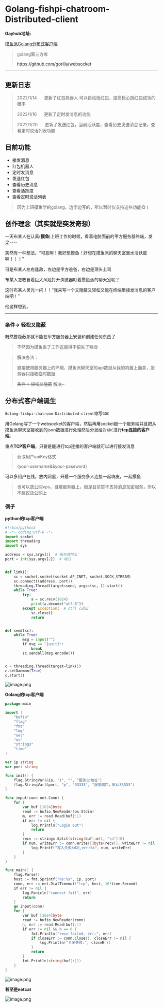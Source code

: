 # Golang-fishpi-chatroom-Distributed-client

**Gayhub地址:**

[摸鱼派Golang分布式客户端](https://github.com/New-arkssac/Golang-fishpi-chatroom-Distributed-client)
>golang第三方库
>
>https://github.com/gorilla/websocket

---
## 更新日志
>2022/1/14 &nbsp;&nbsp;&nbsp;&nbsp; 更新了红包机器人 可以自动抢红包，提高抢心跳红包成功的概率
> 
>2022/1/16  &nbsp;&nbsp;&nbsp;&nbsp; 更新了定时发消息的功能
> 
>2022/1/20 &nbsp;&nbsp;&nbsp;&nbsp; 更新了发送红包，当前活跃度，查看历史发送消息记录，查看定时说话列表功能



## 目前功能

* 接发消息
* 红包机器人
* 定时发消息
* 发送红包
* 查看历史消息
* 查看活跃度
* 查看定时说话列表

> 因为上班摸鱼学的golang，边学边写的，所以暂时仅支持这些功能😋 )


## 创作理念（其实就是突发奇想）

一天布某人在认真(**摸鱼**)上班工作的时候，看着电脑面前的甲方服务器终端，发呆----

突然有一种想法，“可恶啊！我好想摸鱼！好想在摸鱼派的聊天室里水活跃度啊！！！”

可是布某人左右逢敌，左边是甲方爸爸，右边是顶头上司

布某人怎敢冒着巨大风险打开浏览器盯着摸鱼派的聊天室呢？

这时布某人灵光一闪！！“我来写一个又隐蔽又轻松又能在终端里接发消息的客户端吧！”

他这样想到。

---

### 条件-> 轻松又隐蔽

既然要隐蔽那就不能在甲方服务器上安装和创建任何东西了

> 不然因为摸鱼丢了工作这就得不偿失了嘛😋

> 解决办法：
>
> 直接使用服务器上的环境，摸鱼派聊天室的api数据从我的机器上面拿，服务器只接收临时数据
>
> ~~条件-> 轻松又隐蔽~~  解决~

## 分布式客户端诞生

`Golang-fishpi-chatroom-Distributed-client`缩写`GDC`

用Golang写了一个websocket的客户端，然后再用socket起一个服务端并且把从摸鱼派聊天室接收到的json数据进行处理然后分发给对`GDC`进行**tcp连接的客户端**。

重点**TCP客户端**，只要是能进行tcp连接的客户端就可以进行接发消息

> 获取用户apiKey格式
>
> {your-username&&your-password}

可以多用户在线，放内网里，开启一个服务多人连接一起嗨皮，一起摸鱼

> 也可以放公网vps，自建服务器上，但是目前暂不支持消息加密服务，所以不建议放公网上


### 例子

**python的tcp客户端**

```python
#!/bin/python3
# -*- coding:utf-8 -*-
import socket
import threading
import sys

address = sys.argv[1]  # 服务端地址
port = int(sys.argv[2])  # 端口


def link():
    sc = socket.socket(socket.AF_INET, socket.SOCK_STREAM)
    sc.connect((address, port))
    threading.Thread(target=send, args=(sc, )).start()
    while True:
        try:
            a = sc.recv(1024)
            print(a.decode("utf-8"))
        except Exception:  # ctrl c退出
            sc.close()
            return


def send(sc):
    while True:
        msg = input("")
        if msg == "{quit}":
            break
        sc.sendall(msg.encode())


c = threading.Thread(target=link())
c.setDaemon(True)
c.start()
```

![image.png](https://pwl.stackoverflow.wiki/2022/01/image-1e7fe38f.png)

**Golang的tcp客户端**

```go
package main

import (
	"bufio"
	"flag"
	"fmt"
	"log"
	"net"
	"os"
	"strings"
	"time"
)

var ip string
var port string

func init() {
	flag.StringVar(&ip, "i", "", "服务ip地址")
	flag.StringVar(&port, "p", "33333", "服务端口，默认33333")
}

func input(conn net.Conn) {
	for {
		var buf [1024]byte
		read := bufio.NewReader(os.Stdin)
		m, err := read.Read(buf[:])
		if err != nil {
			log.Println("Login out")
			return
		}
		recv := strings.Split(string(buf[:m]), "\n")[0]
		if num, writeErr := conn.Write([]byte(recv)); writeErr != nil {
			log.Printf("写入失败%d次,err:%s", num, writeErr)
		}
	}
}

func main() {
	flag.Parse()
	host := fmt.Sprintf("%s:%s", ip, port)
	conn, err := net.DialTimeout("tcp", host, 10*time.Second)
	if err != nil {
		log.Panicln("connect fail", err)
		return
	}
	go input(conn)
	for {
		var buf [1024]byte
		read := bufio.NewReader(conn)
		n, err := read.Read(buf[:])
		if err != nil && n == 0 {
			fmt.Println("recv failed, err:", err)
			if closeErr := conn.Close(); closeErr != nil {
				log.Println("关闭失败:", closeErr)
			}
			return
		}
		fmt.Println(string(buf[:]))
	}
}
```

![image.png](https://pwl.stackoverflow.wiki/2022/01/image-c6aea66a.png)

**甚至是netcat**

![image.png](https://pwl.stackoverflow.wiki/2022/01/image-72f882bb.png)
